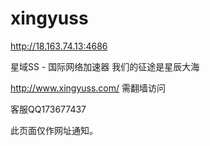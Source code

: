 # xingyuss


http://18.163.74.13:4686


星域SS - 国际网络加速器 我们的征途是星辰大海

http://www.xingyuss.com/  需翻墙访问

客服QQ173677437

此页面仅作网址通知。

